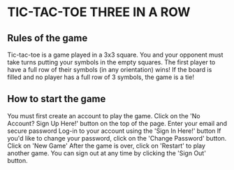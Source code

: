 # TIC-TAC-TOE THREE IN A ROW

## Rules of the game

Tic-tac-toe is a game played in a 3x3 square.
You and your opponent must take turns putting your symbols in the empty squares.
The first player to have a full row of their symbols (in any orientation) wins!
If the board is filled and no player has a full row of 3 symbols, the game is a tie!

## How to start the game

You must first create an account to play the game.
Click on the 'No Account? Sign Up Here!' button on the top of the page.
Enter your email and secure password
Log-in to your account using the 'Sign In Here!' button
If you'd like to change your password, click on the 'Change Password' button.
Click on 'New Game'
After the game is over, click on 'Restart' to play another game.
You can sign out at any time by clicking the 'Sign Out' button.
